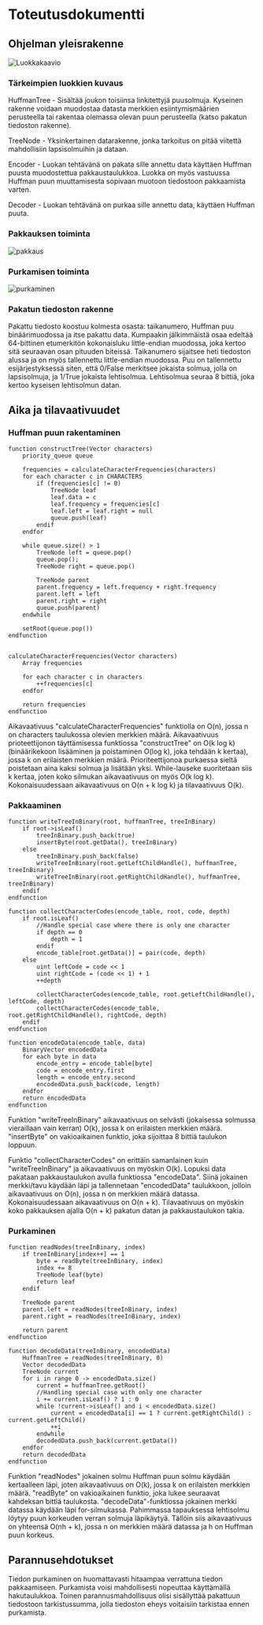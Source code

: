 # Toteutusdokumentti

## Ohjelman yleisrakenne

![Luokkakaavio](kuvat/luokkakaavio.png)

### Tärkeimpien luokkien kuvaus

HuffmanTree - Sisältää joukon toisiinsa linkitettyjä puusolmuja. Kyseinen rakenne voidaan muodostaa datasta merkkien esiintymismäärien perusteella tai rakentaa olemassa olevan puun perusteella (katso pakatun tiedoston rakenne).

TreeNode - Yksinkertainen datarakenne, jonka tarkoitus on pitää viitettä mahdollisiin lapsisolmuihin ja dataan.

Encoder - Luokan tehtävänä on pakata sille annettu data käyttäen Huffman puusta muodostettua pakkaustaulukkoa. Luokka on myös vastuussa Huffman puun muuttamisesta sopivaan muotoon tiedostoon pakkaamista varten.

Decoder - Luokan tehtävänä on purkaa sille annettu data, käyttäen Huffman puuta.

### Pakkauksen toiminta

![pakkaus](kuvat/Pakkaus.png)

### Purkamisen toiminta

![purkaminen](kuvat/Purkaminen.png)

### Pakatun tiedoston rakenne

Pakattu tiedosto koostuu kolmesta osasta: taikanumero, Huffman puu binäärimuodossa ja itse pakattu data. Kumpaakin jälkimmäistä osaa edeltää 64-bittinen etumerkitön kokonaisluku little-endian muodossa, joka kertoo sitä seuraavan osan pituuden biteissä. Taikanumero sijaitsee heti tiedoston alussa ja on myös tallennettu little-endian muodossa. Puu on tallennettu esijärjestyksessä siten, että 0/False merkitsee jokaista solmua, jolla on lapsisolmuja, ja 1/True jokaista lehtisolmua. Lehtisolmua seuraa 8 bittiä, joka kertoo kyseisen lehtisolmun datan.

## Aika ja tilavaativuudet

### Huffman puun rakentaminen

```
function constructTree(Vector characters)
    priority_queue queue

    frequencies = calculateCharacterFrequencies(characters)
    for each character c in CHARACTERS
        if (frequencies[c] != 0)
            TreeNode leaf
            leaf.data = c
            leaf.frequency = frequencies[c]
            leaf.left = leaf.right = null
            queue.push(leaf)
        endif
    endfor

    while queue.size() > 1
        TreeNode left = queue.pop()
        queue.pop();
        TreeNode right = queue.pop()

        TreeNode parent
        parent.frequency = left.frequency + right.frequency
        parent.left = left
        parent.right = right
        queue.push(parent)
    endwhile

    setRoot(queue.pop())
endfunction


calculateCharacterFrequencies(Vector characters)
    Array frequencies

    for each character c in characters
        ++frequencies[c]
    endfor

    return frequencies
endfunction
```
Aikavaativuus "calculateCharacterFrequencies" funktiolla on O(n), jossa n on characters taulukossa olevien merkkien määrä. Aikavaativuus prioteettijonon täyttämisessa funktiossa "constructTree" on O(k log k) (binäärikekoon lisääminen ja poistaminen O(log k), joka tehdään k kertaa), jossa k on erilaisten merkkien määrä. Prioriteettijonoa purkaessa sieltä poistetaan aina kaksi solmua ja lisätään yksi. While-lauseke suoritetaan siis k kertaa, joten koko silmukan aikavaativuus on myös O(k log k). Kokonaisuudessaan aikavaativuus on O(n + k log k) ja tilavaativuus O(k).

### Pakkaaminen

```
function writeTreeInBinary(root, huffmanTree, treeInBinary)
    if root->isLeaf()
        treeInBinary.push_back(true)
        insertByte(root.getData(), treeInBinary)
    else
        treeInBinary.push_back(false)
        writeTreeInBinary(root.getLeftChildHandle(), huffmanTree, treeInBinary)
        writeTreeInBinary(root.getRightChildHandle(), huffmanTree, treeInBinary)
    endif
endfunction

function collectCharacterCodes(encode_table, root, code, depth)
    if root.isLeaf()
        //Handle special case where there is only one character
        if depth == 0
            depth = 1
        endif
        encode_table[root.getData()] = pair(code, depth)
    else
        uint leftCode = code << 1
        uint rightCode = (code << 1) + 1
        ++depth

        collectCharacterCodes(encode_table, root.getLeftChildHandle(), leftCode, depth)
        collectCharacterCodes(encode_table, root.getRightChildHandle(), rightCode, depth)
    endif
endfunction

function encodeData(encode_table, data)
    BinaryVector encodedData
    for each byte in data
        encode_entry = encode_table[byte]
        code = encode_entry.first
        length = encode_entry.second
        encodedData.push_back(code, length)
    endfor
    return encodedData
endfunction
```
Funktion "writeTreeInBinary" aikavaativuus on selvästi (jokaisessa solmussa vieraillaan vain kerran) O(k), jossa k on erilaisten merkkien määrä. "insertByte" on vakioaikainen funktio, joka sijoittaa 8 bittiä taulukon loppuun.

Funktio "collectCharacterCodes" on erittäin samanlainen kuin "writeTreeInBinary" ja aikavaativuus on myöskin O(k). Lopuksi data pakataan pakkaustaulukon avulla funktiossa "encodeData". Siinä jokainen merkki/tavu käydään läpi ja tallennetaan "encodedData" taulukkoon, jolloin aikavaativuus on O(n), jossa n on merkkien määrä datassa. Kokonaisuudessaan aikavaativuus on O(n + k). Tilavaativuus on myöskin koko pakkauksen ajalla O(n + k) pakatun datan ja pakkaustaulukon takia.

### Purkaminen

```
function readNodes(treeInBinary, index)
    if treeInBinary[index++] == 1
        byte = readByte(treeInBinary, index)
        index += 8
        TreeNode leaf(byte)
        return leaf
    endif

    TreeNode parent
    parent.left = readNodes(treeInBinary, index)
    parent.right = readNodes(treeInBinary, index)

    return parent
endfunction

function decodeData(treeInBinary, encodedData)
    HuffmanTree = readNodes(treeInBinary, 0)
    Vector decodedData
    TreeNode current
    for i in range 0 -> encodedData.size()
        current = huffmanTree.getRoot()
        //Handling special case with only one character
        i += current.isLeaf() ? 1 : 0
        while !current->isLeaf() and i < encodedData.size()
            current = encodedData[i] == 1 ? current.getRightChild() : current.getLeftChild()
            ++i
        endwhile
        decodedData.push_back(current.getData())
    endfor
    return decodedData
endfunction
```
Funktion "readNodes" jokainen solmu Huffman puun solmu käydään kertaalleen läpi, joten aikavaativuus on O(k), jossa k on erilaisten merkkien määrä. "readByte" on vakioaikainen funktio, joka lukee seuraavat kahdeksan bittiä taulukosta. "decodeData"-funktiossa jokainen merkki datassa käydään läpi for-silmukassa. Pahimmassa tapauksessa lehtisolmu löytyy puun korkeuden verran solmuja läpikäytyä. Tällöin siis aikavaativuus on yhteensä O(nh + k), jossa n on merkkien määrä datassa ja h on Huffman puun korkeus.

## Parannusehdotukset

Tiedon purkaminen on huomattavasti hitaampaa verrattuna tiedon pakkaamiseen. Purkamista voisi mahdollisesti nopeuttaa käyttämällä hakutaulukkoa. Toinen parannusmahdollisuus olisi sisällyttää pakattuun tiedostoon tarkistussumma, jolla tiedoston eheys voitaisiin tarkistaa ennen purkamista.

